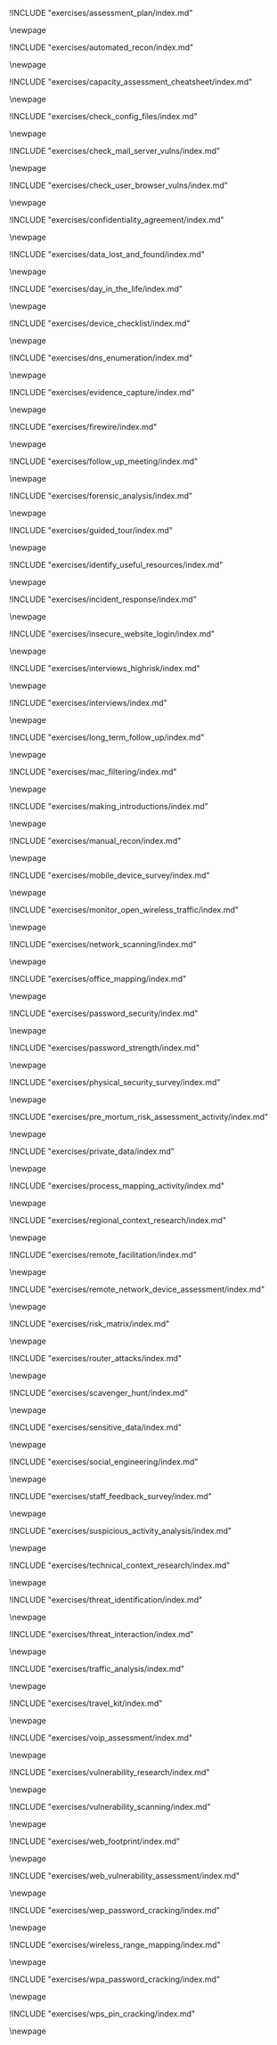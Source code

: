 !INCLUDE "exercises/assessment_plan/index.md" 

\newpage


!INCLUDE "exercises/automated_recon/index.md" 

\newpage


!INCLUDE "exercises/capacity_assessment_cheatsheet/index.md" 

\newpage


!INCLUDE "exercises/check_config_files/index.md" 

\newpage


!INCLUDE "exercises/check_mail_server_vulns/index.md" 

\newpage


!INCLUDE "exercises/check_user_browser_vulns/index.md" 

\newpage


!INCLUDE "exercises/confidentiality_agreement/index.md" 

\newpage


!INCLUDE "exercises/data_lost_and_found/index.md" 

\newpage


!INCLUDE "exercises/day_in_the_life/index.md" 

\newpage


!INCLUDE "exercises/device_checklist/index.md" 

\newpage


!INCLUDE "exercises/dns_enumeration/index.md" 

\newpage


!INCLUDE "exercises/evidence_capture/index.md" 

\newpage


!INCLUDE "exercises/firewire/index.md" 

\newpage


!INCLUDE "exercises/follow_up_meeting/index.md" 

\newpage


!INCLUDE "exercises/forensic_analysis/index.md" 

\newpage


!INCLUDE "exercises/guided_tour/index.md" 

\newpage


!INCLUDE "exercises/identify_useful_resources/index.md" 

\newpage


!INCLUDE "exercises/incident_response/index.md" 

\newpage


!INCLUDE "exercises/insecure_website_login/index.md" 

\newpage


!INCLUDE "exercises/interviews_highrisk/index.md" 

\newpage


!INCLUDE "exercises/interviews/index.md" 

\newpage


!INCLUDE "exercises/long_term_follow_up/index.md" 

\newpage


!INCLUDE "exercises/mac_filtering/index.md" 

\newpage


!INCLUDE "exercises/making_introductions/index.md" 

\newpage


!INCLUDE "exercises/manual_recon/index.md" 

\newpage


!INCLUDE "exercises/mobile_device_survey/index.md" 

\newpage


!INCLUDE "exercises/monitor_open_wireless_traffic/index.md" 

\newpage


!INCLUDE "exercises/network_scanning/index.md" 

\newpage


!INCLUDE "exercises/office_mapping/index.md" 

\newpage


!INCLUDE "exercises/password_security/index.md" 

\newpage


!INCLUDE "exercises/password_strength/index.md" 

\newpage


!INCLUDE "exercises/physical_security_survey/index.md" 

\newpage


!INCLUDE "exercises/pre_mortum_risk_assessment_activity/index.md" 

\newpage


!INCLUDE "exercises/private_data/index.md" 

\newpage


!INCLUDE "exercises/process_mapping_activity/index.md" 

\newpage


!INCLUDE "exercises/regional_context_research/index.md" 

\newpage


!INCLUDE "exercises/remote_facilitation/index.md" 

\newpage


!INCLUDE "exercises/remote_network_device_assessment/index.md" 

\newpage


!INCLUDE "exercises/risk_matrix/index.md" 

\newpage


!INCLUDE "exercises/router_attacks/index.md" 

\newpage


!INCLUDE "exercises/scavenger_hunt/index.md" 

\newpage


!INCLUDE "exercises/sensitive_data/index.md" 

\newpage


!INCLUDE "exercises/social_engineering/index.md" 

\newpage


!INCLUDE "exercises/staff_feedback_survey/index.md" 

\newpage


!INCLUDE "exercises/suspicious_activity_analysis/index.md" 

\newpage


!INCLUDE "exercises/technical_context_research/index.md" 

\newpage


!INCLUDE "exercises/threat_identification/index.md" 

\newpage


!INCLUDE "exercises/threat_interaction/index.md" 

\newpage


!INCLUDE "exercises/traffic_analysis/index.md" 

\newpage


!INCLUDE "exercises/travel_kit/index.md" 

\newpage


!INCLUDE "exercises/voip_assessment/index.md" 

\newpage


!INCLUDE "exercises/vulnerability_research/index.md" 

\newpage


!INCLUDE "exercises/vulnerability_scanning/index.md" 

\newpage


!INCLUDE "exercises/web_footprint/index.md" 

\newpage


!INCLUDE "exercises/web_vulnerability_assessment/index.md" 

\newpage


!INCLUDE "exercises/wep_password_cracking/index.md" 

\newpage


!INCLUDE "exercises/wireless_range_mapping/index.md" 

\newpage


!INCLUDE "exercises/wpa_password_cracking/index.md" 

\newpage


!INCLUDE "exercises/wps_pin_cracking/index.md" 

\newpage


